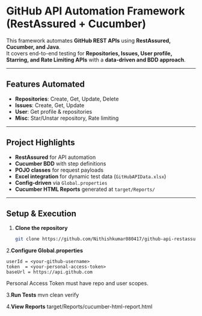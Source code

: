 # GitHub API Automation Framework (RestAssured + Cucumber)

This framework automates **GitHub REST APIs** using **RestAssured, Cucumber, and Java**.  
It covers end-to-end testing for **Repositories, Issues, User profile, Starring, and Rate Limiting APIs** with a **data-driven and BDD approach**.

---

## Features Automated
- **Repositories**: Create, Get, Update, Delete  
- **Issues**: Create, Get, Update  
- **User**: Get profile & repositories  
- **Misc**: Star/Unstar repository, Rate limiting  

---

## Project Highlights
- **RestAssured** for API automation  
- **Cucumber BDD** with step definitions  
- **POJO classes** for request payloads  
- **Excel integration** for dynamic test data (`GitHubAPIData.xlsx`)  
- **Config-driven** via `Global.properties`  
- **Cucumber HTML Reports** generated at `target/Reports/`  

---

## Setup & Execution

1. **Clone the repository**
     ```bash
     git clone https://github.com/Nithishkumar080417/github-api-restassured-framework.git

2.**Configure Global.properties**

    userId = <your-github-username>
    token  = <your-personal-access-token>
    baseUrl = https://api.github.com
    
  Personal Access Token must have repo and user scopes.

3.**Run Tests**
    mvn clean verify

4.**View Reports**
    target/Reports/cucumber-html-report.html
